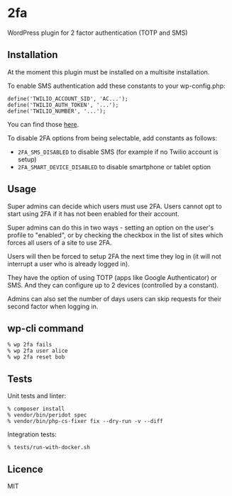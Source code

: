 # 2fa

WordPress plugin for 2 factor authentication (TOTP and SMS)

## Installation

At the moment this plugin must be installed on a multisite installation.

To enable SMS authentication add these constants to your wp-config.php:

    define('TWILIO_ACCOUNT_SID', 'AC...');
    define('TWILIO_AUTH_TOKEN', '...');
    define('TWILIO_NUMBER', '...');

You can find those [here](https://www.twilio.com/user/account/voice-sms-mms/getting-started).

To disable 2FA options from being selectable, add constants as follows:
* `2FA_SMS_DISABLED` to disable SMS (for example if no Twilio account is setup)
* `2FA_SMART_DEVICE_DISABLED` to disable smartphone or tablet option

## Usage

Super admins can decide which users must use 2FA. Users cannot opt to start using 2FA if it has not been enabled for their account.

Super admins can do this in two ways - setting an option on the user's profile to "enabled", or by checking the checkbox in the list of sites which forces all users of a site to use 2FA.

Users will then be forced to setup 2FA the next time they log in (it will not interrupt a user who is already logged in).

They have the option of using TOTP (apps like Google Authenticator) or SMS. And they can configure up to 2 devices (controlled by a constant).

Admins can also set the number of days users can skip requests for their second factor when logging in.

## wp-cli command

```
% wp 2fa fails
% wp 2fa user alice
% wp 2fa reset bob
```

## Tests

Unit tests and linter:

```
% composer install
% vendor/bin/peridot spec
% vendor/bin/php-cs-fixer fix --dry-run -v --diff
```

Integration tests:

```
% tests/run-with-docker.sh
```

## Licence

MIT
